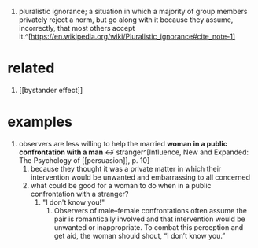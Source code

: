 1. pluralistic ignorance; a situation in which a majority of group members privately reject a norm, but go along with it because they assume, incorrectly, that most others accept it.^[https://en.wikipedia.org/wiki/Pluralistic_ignorance#cite_note-1]

# related
1. [[bystander effect]]

# examples
1. observers are less willing to help the married **woman in a public confrontation with a man** ↮ stranger^[Influence, New and Expanded: The Psychology of [[persuasion]], p. 10]
	1. because they thought it was a private matter in which their intervention would be unwanted and embarrassing to all concerned
	2. what could be good for a woman to do when in a public confrontation with a stranger?
		1. "I don't know you!"
			1. Observers of male–female confrontations often assume the pair is romantically involved and that intervention would be unwanted or inappropriate. To combat this perception and get aid, the woman should shout, “I don’t know you.”